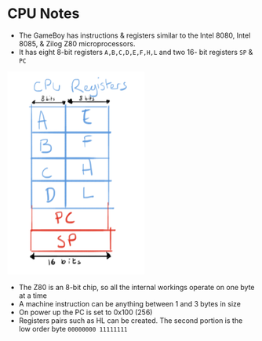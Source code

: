 CPU Notes 
=============================

* The GameBoy has instructions & registers similar to the Intel 8080, Intel 8085, & Zilog Z80 microprocessors. 
* It has eight 8-bit registers `A,B,C,D,E,F,H,L` and two 16- bit registers `SP` & `PC`

![image](images/registers.png)

* The Z80 is an 8-bit chip, so all the internal workings operate on one byte at a time
* A machine instruction can be anything between 1 and 3 bytes in size
* On power up the PC is set to 0x100 (256)
* Registers pairs such as HL can be created. The second portion is the low order byte `00000000 11111111` 
